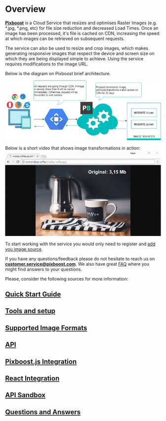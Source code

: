# Overview

[**Pixboost**](https://pixboost.com/) is a Cloud Service that resizes and optimises Raster Images \(e.g. \*.jpg, \*.png, etc\) for file size reduction and decreased Load Times. Once an image has been processed, it's file is cached on CDN, increasing the speed at which images can be retrieved on subsequent requests.

The service can also be used to resize and crop images, which makes generating responsive images that respect the device and screen size on which they are being displayed simple to achieve. Using the service requires modifications to the image URL.

Below is the diagram on Pixboost brief architecture.

![](.gitbook/assets/pixboost-concept.jpg)

Below is a short video that shows image transformations in action:![](.gitbook/assets/pixboost-api-overview.gif)

To start working with the service you would only need to register and [add you image source](setup/adding-image-source.md).

If you have any questions/feedback please do not hesitate to reach us on **customer.service@pixboost.com**. We also have great [FAQ](https://pixboost.com/faq.html) where you might find answers to your questions.

Please, consider the following sources for more information:

## [Quick Start Guide](https://help.pixboost.com/quick-start-10-minutes-or-less.html)

## [Tools and setup](https://help.pixboost.com/setup/)

## [Supported Image Formats](setup/supported-formats.md)

## [API](api/)

## [Pixboost.js Integration](web-dom/)

## [React Integration](react/)

## [API Sandbox](https://pixboost.com/docs/api/)

## [Questions and Answers](https://help.pixboost.com/questions-and-answers.html)

